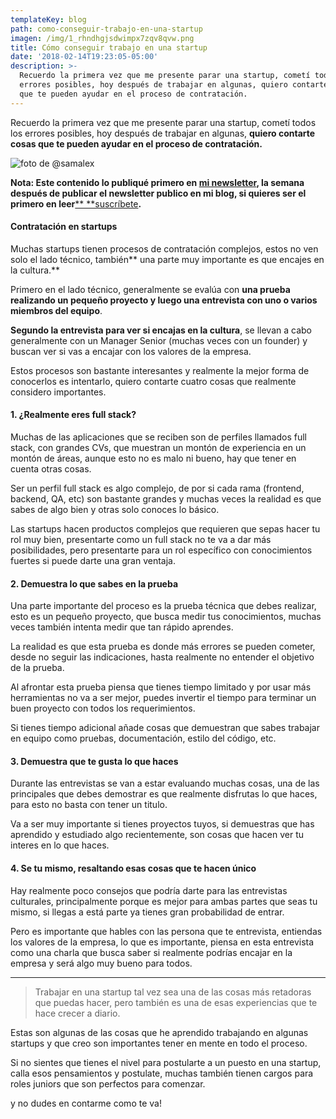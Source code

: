```yaml
---
templateKey: blog
path: como-conseguir-trabajo-en-una-startup
imagen: /img/1_rhndhgjsdwimpx7zqv8qvw.png
title: Cómo conseguir trabajo en una startup
date: '2018-02-14T19:23:05-05:00'
description: >-
  Recuerdo la primera vez que me presente parar una startup, cometí todos los
  errores posibles, hoy después de trabajar en algunas, quiero contarte cosas
  que te pueden ayudar en el proceso de contratación.
---
```

Recuerdo la primera vez que me presente parar una startup, cometí todos los errores posibles, hoy después de trabajar en algunas, **quiero contarte cosas que te pueden ayudar en el proceso de contratación.**

![foto de @samalex](/img/1_rhndhgjsdwimpx7zqv8qvw.png)

**Nota: Este contenido lo publiqué primero en **[mi newsletter](https://tinyletter.com/yeion7)**, la semana después de publicar el
newsletter publico en mi blog, si quieres ser el primero en leer**[** **suscríbete](https://tinyletter.com/yeion7)**.**

#### Contratación en startups

Muchas startups tienen procesos de contratación complejos, estos no ven solo el lado técnico, también** una parte muy importante es que encajes en la cultura.**

Primero en el lado técnico, generalmente se evalúa con **una prueba realizando un pequeño proyecto y luego una entrevista con uno o varios miembros del equipo**.

**Segundo la entrevista para ver si encajas en la cultura**, se llevan a cabo generalmente con un Manager Senior (muchas veces con un founder) y buscan ver si vas a encajar con los valores de la empresa.

Estos procesos son bastante interesantes y realmente la mejor forma de conocerlos es intentarlo, quiero contarte cuatro cosas que realmente considero importantes.

#### 1. ¿Realmente eres full stack?

Muchas de las aplicaciones que se reciben son de perfiles llamados full stack, con grandes CVs, que muestran un montón de experiencia en un montón de áreas, aunque esto no es malo ni bueno, hay que tener en cuenta otras cosas.

Ser un perfil full stack es algo complejo, de por si cada rama (frontend, backend, QA, etc) son bastante grandes y muchas veces la realidad es que sabes de algo bien y otras solo conoces lo básico.

Las startups hacen productos complejos que requieren que sepas hacer tu rol muy bien, presentarte como un full stack no te va a dar más posibilidades, pero presentarte para un rol específico con conocimientos fuertes si puede darte una gran ventaja.

#### 2. Demuestra lo que sabes en la prueba

Una parte importante del proceso es la prueba técnica que debes realizar, esto es un pequeño proyecto, que busca medir tus conocimientos, muchas veces también intenta medir que tan rápido aprendes.

La realidad es que esta prueba es donde más errores se pueden cometer, desde no seguir las indicaciones, hasta realmente no entender el objetivo de la prueba.

Al afrontar esta prueba piensa que tienes tiempo limitado y por usar más herramientas no va a ser mejor, puedes invertir el tiempo para terminar un buen proyecto con todos los requerimientos.

Si tienes tiempo adicional añade cosas que demuestran que sabes trabajar en equipo como pruebas, documentación, estilo del código, etc.

#### 3. Demuestra que te gusta lo que haces

Durante las entrevistas se van a estar evaluando muchas cosas, una de las principales que debes demostrar es que realmente disfrutas lo que haces, para esto no basta con tener un titulo.

Va a ser muy importante si tienes proyectos tuyos, si demuestras que has aprendido y estudiado algo recientemente, son cosas que hacen ver tu interes en lo que haces.

#### 4. Se tu mismo, resaltando esas cosas que te hacen único

Hay realmente poco consejos que podría darte para las entrevistas culturales, principalmente porque es mejor para ambas partes que seas tu mismo, si llegas a está parte ya tienes gran probabilidad de entrar.

Pero es importante que hables con las persona que te entrevista, entiendas los valores de la empresa, lo que es importante, piensa en esta entrevista como una charla que busca saber si realmente podrías encajar en la empresa y será algo muy bueno para todos.

- - -

> Trabajar en una startup tal vez sea una de las cosas más retadoras que puedas hacer, pero también es una de esas experiencias que te hace crecer a diario.

Estas son algunas de las cosas que he aprendido trabajando en algunas startups y que creo son importantes tener en mente en todo el proceso.

Si no sientes que tienes el nivel para postularte a un puesto en una startup, calla esos pensamientos y postulate, muchas también tienen cargos para roles juniors que son perfectos para comenzar.

y no dudes en contarme como te va!
